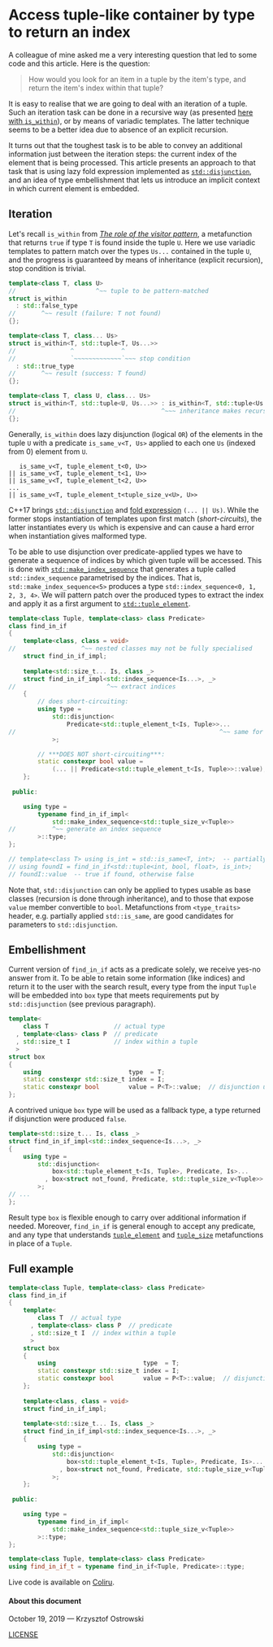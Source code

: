 
# Access tuple-like container by type to return an index

A colleague of mine asked me a very interesting question that led to some code and this article. Here is the question:

> How would you look for an item in a tuple by the item's type, and return the item's index within that tuple?

It is easy to realise that we are going to deal with an iteration of a tuple. Such an iteration task can be done in a recursive way (as presented [here with `is_within`](https://github.com/insooth/insooth.github.io/blob/master/visitor-pattern.md)), or by means of variadic templates. The latter technique seems to be a better idea due to absence of an explicit recursion.

It turns out that the toughest task is to be able to convey an additional information just between the iteration steps: the current index of the element that is being processed. This article presents an approach to that task that is using lazy fold expression implemented as [`std::disjunction`](https://en.cppreference.com/w/cpp/types/disjunction), and an idea of type embellishment that lets us introduce an implicit context in which current element is embedded.

## Iteration

Let's recall `is_within` from [_The role of the visitor pattern_](https://github.com/insooth/insooth.github.io/blob/master/visitor-pattern.md), a metafunction that returns `true` if type `T` is found inside the tuple `U`. Here we use variadic templates to pattern match over the types `Us...` contained in the tuple `U`, and the progress is guaranteed by means of inheritance (explicit recursion), stop condition is trivial.

```c++
template<class T, class U>
//                      ^~~ tuple to be pattern-matched
struct is_within
  : std::false_type
//       ^~~ result (failure: T not found)
{};

template<class T, class... Us>
struct is_within<T, std::tuple<T, Us...>>
//               ^             ^
//               `~~~~~~~~~~~~~`~~~ stop condition
  : std::true_type
//       ^~~ result (success: T found)
{};

template<class T, class U, class... Us>
struct is_within<T, std::tuple<U, Us...>> : is_within<T, std::tuple<Us...>>
//                                        ^~~~ inheritance makes recursive call
{};
```

Generally, `is_within` does lazy disjunction (logical `OR`) of the elements in the tuple `U` with a predicate `is_same_v<T, Us>` applied to each one `Us` (indexed from 0) element from `U`.

```
   is_same_v<T, tuple_element_t<0, U>>
|| is_same_v<T, tuple_element_t<1, U>>
|| is_same_v<T, tuple_element_t<2, U>>
...
|| is_same_v<T, tuple_element_t<tuple_size_v<U>, U>>
```

C++17 brings [`std::disjunction`](https://en.cppreference.com/w/cpp/types/disjunction) and [fold expression](https://en.cppreference.com/w/cpp/language/fold) `(... || Us)`. While the former stops instantiation of templates upon first match (_short-circuits_), the latter instantiates every `Us` which is expensive and can cause a hard error when instantiation gives malformed type.

To be able to use disjunction over predicate-applied types we have to generate a sequence of indices by which given tuple will be accessed. This is done with [`std::make_index_sequence`](https://en.cppreference.com/w/cpp/utility/integer_sequence) that generates a tuple called `std::index_sequence` parametrised by the indices. That is, `std::make_index_sequence<5>` produces a type `std::index_sequence<0, 1, 2, 3, 4>`. We will pattern patch over the produced types to extract the index and apply it as a first argument to [`std::tuple_element`](https://en.cppreference.com/w/cpp/utility/tuple/tuple_element).

```c++
template<class Tuple, template<class> class Predicate>
class find_in_if
{
    template<class, class = void>
//                  ^~~ nested classes may not be fully specialised
    struct find_in_if_impl;
    
    template<std::size_t... Is, class _>
    struct find_in_if_impl<std::index_sequence<Is...>, _>
//                         ^~~ extract indices
    {
        // does short-circuiting:
        using type =
            std::disjunction<
                Predicate<std::tuple_element_t<Is, Tuple>>...
//                                                        ^~~ same for the rest
            >;

        // ***DOES NOT short-circuiting***:
        static constexpr bool value =
            (... || Predicate<std::tuple_element_t<Is, Tuple>>::value);
    };
    
 public:

    using type =
        typename find_in_if_impl<
            std::make_index_sequence<std::tuple_size_v<Tuple>>
//          ^~~ generate an index sequence
        >::type;
};

// template<class T> using is_int = std::is_same<T, int>;  -- partially applied
// using foundI = find_in_if<std::tuple<int, bool, float>, is_int>;
// foundI::value  -- true if found, otherwise false
```

Note that, `std::disjunction` can only be applied to types usable as base classes (recursion is done through inheritance), and to those that expose `value` member convertible to `bool`. Metafunctions from `<type_traits>` header, e.g. partially applied `std::is_same`, are good candidates for parameters to `std::disjunction`.

## Embellishment

Current version of `find_in_if` acts as a predicate solely, we receive yes-no answer from it. To be able to retain some information (like indices) and return it to the user with the search result, every type from the input `Tuple` will be embedded into `box` type that meets requirements put by `std::disjunction` (see previous paragraph).

```c++
template<
    class T                  // actual type
  , template<class> class P  // predicate
  , std::size_t I            // index within a tuple
  >
struct box
{
    using                        type  = T;
    static constexpr std::size_t index = I;
    static constexpr bool        value = P<T>::value;  // disjunction uses this
};
```

A contrived unique `box` type will be used as a fallback type, a type returned if disjunction were produced `false`.

```c++
template<std::size_t... Is, class _>
struct find_in_if_impl<std::index_sequence<Is...>, _>
{
    using type =
        std::disjunction<
            box<std::tuple_element_t<Is, Tuple>, Predicate, Is>...
          , box<struct not_found, Predicate, std::tuple_size_v<Tuple>>  // -- fallback
        >;
// ...
};
```

Result type `box` is flexible enough to carry over additional information if needed. Moreover, `find_in_if` is general enough to accept any predicate, and any type that understands [`tuple_element`](https://en.cppreference.com/w/cpp/utility/tuple/tuple_element) and [`tuple_size`](https://en.cppreference.com/w/cpp/utility/tuple/tuple_size) metafunctions in place of a `Tuple`.

## Full example

```c++
template<class Tuple, template<class> class Predicate>
class find_in_if
{
    template<
        class T  // actual type
      , template<class> class P  // predicate
      , std::size_t I  // index within a tuple
      >
    struct box
    {
        using                        type  = T;
        static constexpr std::size_t index = I;
        static constexpr bool        value = P<T>::value;  // disjunction uses this
    };
  
    template<class, class = void>
    struct find_in_if_impl;
    
    template<std::size_t... Is, class _>
    struct find_in_if_impl<std::index_sequence<Is...>, _>
    {
        using type =
            std::disjunction<
                box<std::tuple_element_t<Is, Tuple>, Predicate, Is>...
              , box<struct not_found, Predicate, std::tuple_size_v<Tuple>>  // fallback
            >;
    };
    
 public:

    using type =
        typename find_in_if_impl<
            std::make_index_sequence<std::tuple_size_v<Tuple>>
        >::type;
};

template<class Tuple, template<class> class Predicate>
using find_in_if_t = typename find_in_if<Tuple, Predicate>::type;
```

Live code is available on [Coliru](http://coliru.stacked-crooked.com/a/8d5e75e40ea504a6).

#### About this document

October 19, 2019 &mdash; Krzysztof Ostrowski

[LICENSE](https://github.com/insooth/insooth.github.io/blob/master/LICENSE)
